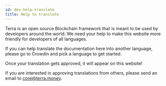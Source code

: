 ```yaml
---
id: dev-help-translate
title: Help to translate
---
```

Terra is an open source Blockchain framework that is meant to be used by developers around the world. We need your help to make this website more friendly for developers of all languages.

If you can help translate the documentation here into another language, please go to Crowdin and pick a language to get started.

Once your translation gets approved, it will appear on this website!

If you are interested in approving translations from others, please send an email to core@terra.money.

